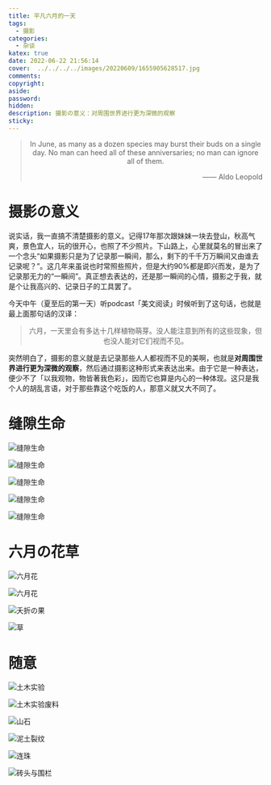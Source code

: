 ```yaml
---
title: 平凡六月的一天
tags:
  - 摄影
categories:
  - 杂谈
katex: true
date: 2022-06-22 21:56:14
cover:  ../../../../images/20220609/1655905628517.jpg
comments:
copyright:
aside:
password:
hidden: 
description: 摄影の意义：对周围世界进行更为深微的观察
sticky:
---
```


> <center>In June, as many as a dozen species may burst their buds on a single day. No man can heed all of these anniversaries; no man can ignore all of them.</center>
> <p align="right">—— Aldo Leopold</p>

# 摄影の意义

说实话，我一直搞不清楚摄影的意义。记得17年那次跟妹妹一块去登山，秋高气爽，景色宜人，玩的很开心，也照了不少照片。下山路上，心里就莫名的冒出来了一个念头<q>如果摄影只是为了记录那一瞬间，那么，剩下的千千万万瞬间又由谁去记录呢？</q>。这几年来虽说也时常照些照片，但是大约90%都是即兴而发，是为了记录那无力的<q>一瞬间</q>。真正想去表达的，还是那一瞬间的心情，摄影之于我，就是个让我高兴的、记录日子的工具罢了。

今天中午（夏至后的第一天）听podcast「美文阅读」时候听到了这句话，也就是最上面那句话的汉译：

> <center>六月，一天里会有多达十几样植物萌芽。没人能注意到所有的这些现象，但也没人能对它们视而不见。
> </center>

突然明白了，摄影的意义就是去记录那些人人都视而不见的美啊，也就是**对周围世界进行更为深微的观察**，然后通过摄影这种形式来表达出来。由于它是一种表达，便少不了「以我观物，物皆著我色彩」，因而它也算是内心的一种体现。这只是我个人的胡乱言语，对于那些靠这个吃饭的人，那意义就又大不同了。

# 缝隙生命

![缝隙生命](../../../../images/20220609/1655905628343.jpg)

![缝隙生命](../../../../images/20220609/1655905628352.jpg)

![缝隙生命](../../../../images/20220609/1655905628467.jpg)

![缝隙生命](../../../../images/20220609/1655905628324.jpg)

![缝隙生命](../../../../images/20220609/1655905628333.jpg)

# 六月の花草

![六月花](../../../../images/20220609/1655905628436.jpg)

![六月花](../../../../images/20220609/1655905628453.jpg)

![夭折の果](../../../../images/20220609/1655905628479.jpg)

![草](../../../../images/20220609/1655905628490.jpg)
# 随意

![土木实验](../../../../images/20220609/1655905628363.jpg)

![土木实验废料](../../../../images/20220609/1655905628416.jpg)

![山石](../../../../images/20220609/1655905628391.jpg)

![泥土裂纹](../../../../images/20220609/1655905628404.jpg)

![连珠](../../../../images/20220609/1655905628505.jpg)

![砖头与围栏](../../../../images/20220609/1655905628377.jpg)

